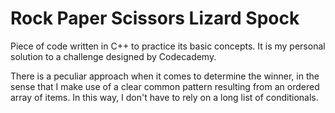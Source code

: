# Rock Paper Scissors Lizard Spock

Piece of code written in C++ to practice its basic concepts. It is my personal solution to a challenge designed by Codecademy. 

There is a peculiar approach when it comes to determine the winner, in the sense that I make use of a clear common pattern resulting from an ordered array of items. In this way, I don't have to rely on a long list of conditionals.
